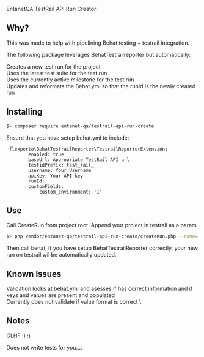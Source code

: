 EntanetQA TestRail API Run Creator

Why?
----------------

This was made to help with pipelining Behat testing + testrail integration.

The following package leverages BehatTestrailreporter but automatically:

Creates a new test run for the project \
Uses the latest test suite for the test run \
Uses the currently active milestone for the test run \
Updates and reformats the Behat.yml so that the runId is the newly created run 

Installing
----------------

```bash
$> composer require entanet-qa/testrail-api-run-create
```


Ensure that you have setup behat.yml to include:


     flexperto\BehatTestrailReporter\TestrailReporterExtension:
            enabled: true
            baseUrl: Appropriate TestRail API url
            testidPrefix: test_rail_
            username: Your Username
            apiKey: Your API key
            runId:
            customFields:
                custom_environment: '1'
                
Use
----------------

Call CreateRun from project root. Append your project in testrail as a param

```bash
$> php vendor/entanet-qa/testrail-api-run-create/createRun.php --name='Testing'
```

Then call behat, if you have setup BehatTestrailReporter correctly, your new run on testrail wil be automatically updated. 


Known Issues
----------------

Validation looks at behat.yml and asesses if has correct information and if keys and values are present and populated \
Currently does not validate if value format is correct \

 

Notes
----------------

GLHF :) :)

Does not write tests for you....